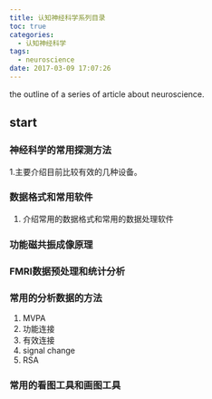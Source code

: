 ```yaml
---
title: 认知神经科学系列目录
toc: true
categories:
  - 认知神经科学
tags:
  - neuroscience
date: 2017-03-09 17:07:26
---
```


the outline of a series of article about neuroscience. 
<!-- more -->
## start
### 神经科学的常用探测方法
1.主要介绍目前比较有效的几种设备。

### 数据格式和常用软件
1. 介绍常用的数据格式和常用的数据处理软件

### 功能磁共振成像原理

### FMRI数据预处理和统计分析

### 常用的分析数据的方法
1. MVPA
2. 功能连接
3. 有效连接
4. signal change
5. RSA

### 常用的看图工具和画图工具

